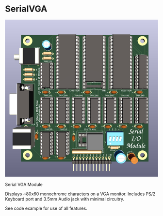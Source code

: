 # SerialVGA

<img src="SerialVGA-Front.png">

Serial VGA Module

Displays ~80x60 monochrome characters on a VGA monitor.   Includes PS/2 Keyboard port and 3.5mm Audio jack with minimal circuitry.

See code example for use of all features.

